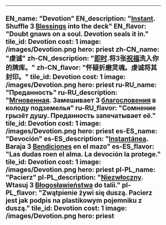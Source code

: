 ---

EN_name: "Devotion"
EN_description: "<u><u>Instant</u></u>. Shuffle 3 <u>Blessings</u> into the deck"
EN_flavor: "Doubt gnaws on a soul. Devotion seals it in."
tile_id: Devotion
cost: 1
image: /images/Devotion.png
hero: priest
zh-CN_name: "虔诚"
zh-CN_description: "<u><u>即时</u></u>.将3张<u>祝福</u>洗入你的牌库。"
zh-CN_flavor: "怀疑折磨灵魂。虔诚将其封印。"
tile_id: Devotion
cost: 1
image: /images/Devotion.png
hero: priest
ru-RU_name: "Преданность"
ru-RU_description: "<u><u>Мгновенная</u></u>. Замешивает 3 <u>благословения</u> в колоду подземелья"
ru-RU_flavor: "Сомнение грызёт душу. Преданность запечатывает её."
tile_id: Devotion
cost: 1
image: /images/Devotion.png
hero: priest
es-ES_name: "Devoción"
es-ES_description: "<u><u>Instantánea</u></u>. Baraja 3 <u>Bendiciones</u> en el mazo"
es-ES_flavor: "Las dudas roen el alma. La devoción la protege."
tile_id: Devotion
cost: 1
image: /images/Devotion.png
hero: priest
pl-PL_name: "Pacierz"
pl-PL_description: "<u><u>Niezwłoczny</u></u>. Wtasuj 3 <u>Błogosławieństwa</u> do talii."
pl-PL_flavor: "Zwątpienie żywi się duszą. Pacierz jest jak podpis na plastikowym pojemniku z duszą."
tile_id: Devotion
cost: 1
image: /images/Devotion.png
hero: priest
---